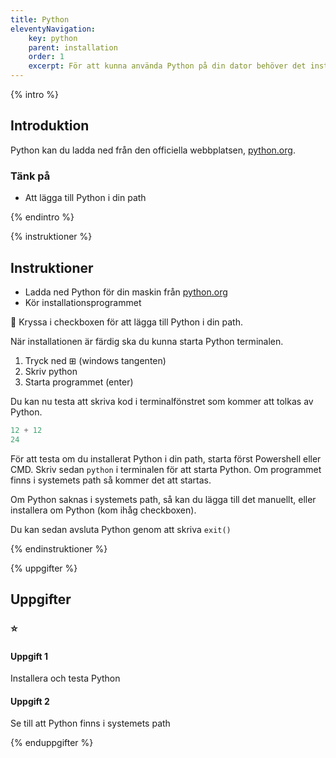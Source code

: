 ```yaml
---
title: Python
eleventyNavigation:
    key: python
    parent: installation
    order: 1
    excerpt: För att kunna använda Python på din dator behöver det installeras
---
```

{% intro %}

## Introduktion

Python kan du ladda ned från den officiella webbplatsen, [python.org](https://www.python.org).

### Tänk på

- Att lägga till Python i din path

{% endintro %}

{% instruktioner %}

## Instruktioner

- Ladda ned Python för din maskin från [python.org](https://www.python.org)
- Kör installationsprogrammet

🛑 Kryssa i checkboxen för att lägga till Python i din path.

När installationen är färdig ska du kunna starta Python terminalen.

1. Tryck ned ⊞ (windows tangenten)
2. Skriv python
3. Starta programmet (enter)

Du kan nu testa att skriva kod i terminalfönstret som kommer att tolkas av Python.
```python
12 + 12
24
```

För att testa om du installerat Python i din path, starta först Powershell eller CMD.
Skriv sedan ```python``` i terminalen för att starta Python. Om programmet finns i systemets path så kommer det att startas.

Om Python saknas i systemets path, så kan du lägga till det manuellt, eller installera om Python (kom ihåg checkboxen).

Du kan sedan avsluta Python genom att skriva ```exit()```

{% endinstruktioner %}

{% uppgifter %}

## Uppgifter
### ⭐
#### Uppgift 1

Installera och testa Python

#### Uppgift 2

Se till att Python finns i systemets path

{% enduppgifter %}